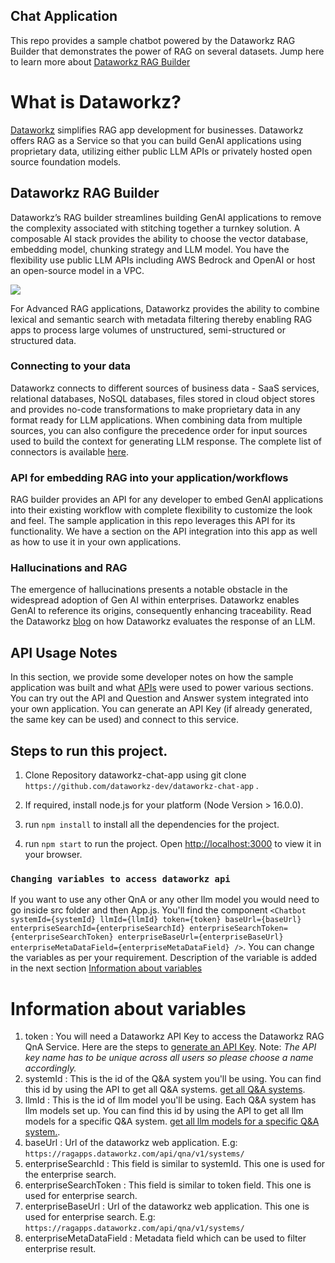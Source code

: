 ## Chat Application

This repo provides a sample chatbot powered by the Dataworkz RAG Builder that demonstrates the power of RAG on several datasets.
Jump here to learn more about [Dataworkz RAG Builder](#what-is-dataworkz)

# What is Dataworkz?
[Dataworkz](https://dataworkz.com) simplifies RAG app development for businesses. Dataworkz offers RAG as a Service so that you can build GenAI applications using proprietary data, utilizing either public LLM APIs or privately hosted open source foundation models.

## Dataworkz RAG Builder
Dataworkz’s RAG builder streamlines building GenAI applications to remove the complexity associated with stitching together a turnkey solution. A composable AI stack provides the ability to choose the vector database, embedding model, chunking strategy and LLM model. You have the flexibility use public LLM APIs including AWS Bedrock and OpenAI or host an open-source model in a VPC.

![](Dataworkz-RAG-Builder.png)

For Advanced RAG applications, Dataworkz provides the ability to combine lexical and semantic search with metadata filtering thereby enabling RAG apps to process large volumes of unstructured, semi-structured or structured data.

### Connecting to your data
Dataworkz connects to different sources of business data - SaaS services, relational databases, NoSQL databases, files stored in cloud object stores and provides no-code transformations to make proprietary data in any format ready for LLM applications. When combining data from multiple sources, you can also configure the precedence order for input sources used to build the context for generating LLM response. The complete list of connectors is available [here](https://www.dataworkz.com/connectors/). 

### API for embedding RAG into your application/workflows
RAG builder provides an API for any developer to embed GenAI applications into their existing workflow with complete flexibility to customize the look and feel. The sample application in this repo leverages this API for its functionality. We have a section on the API integration into this app as well as how to use it in your own applications.

### Hallucinations and RAG
The emergence of hallucinations presents a notable obstacle in the widespread adoption of Gen AI within enterprises. Dataworkz enables GenAI to reference its origins, consequently enhancing traceability. Read the Dataworkz  [blog](https://www.dataworkz.com/2023/12/21/how-to-evaluate-response-of-a-rag-empowered-llm/) on how Dataworkz evaluates the response of an LLM.

## API Usage Notes
In this section, we provide some developer notes on how the sample application was built and what [APIs](https://docs.dataworkz.com/product-docs/api) were used to power various sections. You can try out the API and Question and Answer system integrated into your own application. You can generate an API Key (if already generated, the same key can be used) and connect to this service.

## Steps to run this project.

1. Clone Repository dataworkz-chat-app using git clone `https://github.com/dataworkz-dev/dataworkz-chat-app` .

2. If required, install node.js for your platform (Node Version > 16.0.0).

3. run `npm install` to install all the dependencies for the project.

4. run `npm start` to run the project. Open [http://localhost:3000](http://localhost:3000) to view it in your browser.


### `Changing variables to access dataworkz api`

If you want to use any other QnA or any other llm model you would need to go inside src folder and then App.js. You'll find the component `<Chatbot systemId={systemId} llmId={llmId} token={token} baseUrl={baseUrl} enterpriseSearchId={enterpriseSearchId} enterpriseSearchToken={enterpriseSearchToken} enterpriseBaseUrl={enterpriseBaseUrl} enterpriseMetaDataField={enterpriseMetaDataField} />`.
You can change the variables as per your requirement. Description of the variable is added in the next section [Information about variables](#information-about-variables)

# Information about variables

1. token : You will need a Dataworkz API Key to access the Dataworkz RAG QnA Service.  Here are the steps to [generate an API Key](https://docs.dataworkz.com/product-docs/api-key-generation/generate-api-key-in-dataworkz).
   Note: *The API key name has to be unique across all users so please choose a name accordingly.*
2. systemId : This is the id of the Q&A system you'll be using. You can find this id by using the API to get all Q&A systems. [get all Q&A systems](https://docs.dataworkz.com/product-docs/api#qna-v1-systems).
3. llmId : This is the id of llm model you'll be using. Each Q&A system has llm models set up. You can find this id by using the API to get all llm models for a specific Q&A system. [get all llm models for a specific Q&A system.](https://docs.dataworkz.com/product-docs/api#qna-v1-systems-systemid-llm-providers).
4. baseUrl : Url of the dataworkz web application. E.g: `https://ragapps.dataworkz.com/api/qna/v1/systems/`
5. enterpriseSearchId : This field is similar to systemId. This one is used for the enterprise search.
6. enterpriseSearchToken : This field is similar to token field. This one is used for enterprise search.
7. enterpriseBaseUrl : Url of the dataworkz web application. This one is used for enterprise search. E.g: `https://ragapps.dataworkz.com/api/qna/v1/systems/`
8. enterpriseMetaDataField : Metadata field which can be used to filter enterprise result.